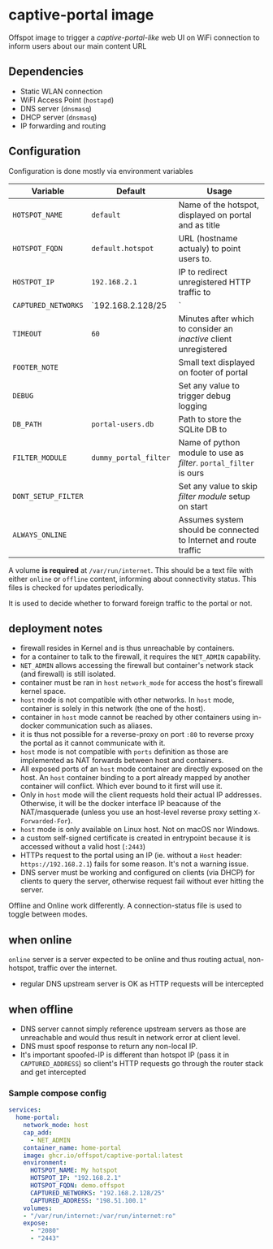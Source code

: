 # captive-portal image

Offspot image to trigger a *captive-portal-like* web UI on WiFi connection to inform users about our main content URL

## Dependencies

- Static WLAN connection
- WiFI Access Point (`hostapd`)
- DNS server (`dnsmasq`)
- DHCP server (`dnsmasq`)
- IP forwarding and routing

## Configuration

Configuration is done mostly via environment variables

| Variable            | Default               | Usage                                                             |
| ------------------- | --------------------- | ----------------------------------------------------------------- |
| `HOTSPOT_NAME`      | `default`             | Name of the hotspot, displayed on portal and as title             |
| `HOTSPOT_FQDN`      | `default.hotspot`     | URL (hostname actualy) to point users to.                         |
| `HOSTPOT_IP`        | `192.168.2.1`         | IP to redirect unregistered HTTP traffic to                       |
| `CAPTURED_NETWORKS` | `192.168.2.128/25     | `|` separated networks to limit *capture* to. Otherwise any       |
| `TIMEOUT`           | `60`                  | Minutes after which to consider an *inactive* client unregistered |
| `FOOTER_NOTE`       |                       | Small text displayed on footer of portal                          |
| `DEBUG`             |                       | Set any value to trigger debug logging                            |
| `DB_PATH`           | `portal-users.db`     | Path to store the SQLite DB to                                    |
| `FILTER_MODULE`     | `dummy_portal_filter` | Name of python module to use as *filter*. `portal_filter` is ours |
| `DONT_SETUP_FILTER` |                       | Set any value to skip *filter module* setup on start              |
| `ALWAYS_ONLINE`     |                       | Assumes system should be connected to Internet and route traffic  |

A volume **is required** at `/var/run/internet`.
This should be a text file with either `online` or `offline` content, informing about connectivity status. This files is checked for updates periodically.

It is used to decide whether to forward foreign traffic to the portal or not.

## deployment notes

- firewall resides in Kernel and is thus unreachable by containers.
- for a container to talk to the firewall, it requires the `NET_ADMIN` capability.
- `NET_ADMIN` allows accessing the firewall but container's network stack (and firewall) is still isolated.
- container must be ran in `host` `network_mode` for access the host's firewall kernel space.
- `host` mode is not compatible with other networks. In `host` mode, container is solely in this network (the one of the host).
- container in `host` mode cannot be reached by other containers using in-docker communication such as aliases.
- it is thus not possible for a reverse-proxy on port `:80` to reverse proxy the portal as it cannot communicate with it.
- `host` mode is not compatible with `ports` definition as those are implemented as NAT forwards between host and containers.
- All exposed ports of an `host` mode container are directly exposed on the host. An `host` container binding to a port already mapped by another container will conflict. Which ever bound to it first will use it.
- Only in `host` mode will the client requests hold their actual IP addresses. Otherwise, it will be the docker interface IP beacause of the NAT/masquerade (unless you use an host-level reverse proxy setting `X-Forwarded-For`).
- `host` mode is only available on Linux host. Not on macOS nor Windows.
- a custom self-signed certificate is created in entrypoint because it is accessed without a valid host (`:2443`)
- HTTPs request to the portal using an IP (ie. without a `Host` header: `https://192.168.2.1`) fails for some reason. It's not a warning issue.
- DNS server must be working and configured on clients (via DHCP) for clients to query the server, otherwise request fail without ever hitting the server.

Offline and Online work differently. A connection-status file is used to toggle between modes.

## when online

`online` server is a server expected to be online and thus routing actual, non-hotspot, traffic over the internet. 

- regular DNS upstream server is OK as HTTP requests will be intercepted

## when offline

- DNS server cannot simply reference upstream servers as those are unreachable and would thus result in network error at client level.
- DNS must spoof response to return any non-local IP.
- It's important spoofed-IP is different than hotspot IP (pass it in `CAPTURED_ADDRESS`) so client's HTTP requests go through the router stack and get intercepted

### Sample compose config

```yaml
services:
  home-portal:
    network_mode: host
    cap_add:
      - NET_ADMIN
    container_name: home-portal
    image: ghcr.io/offspot/captive-portal:latest
    environment:
      HOTSPOT_NAME: My hotspot
      HOTSPOT_IP: "192.168.2.1"
      HOTSPOT_FQDN: demo.offspot
      CAPTURED_NETWORKS: "192.168.2.128/25"
      CAPTURED_ADDRESS: "198.51.100.1"
    volumes:
    - "/var/run/internet:/var/run/internet:ro"
    expose:
      - "2080"
      - "2443"
```
